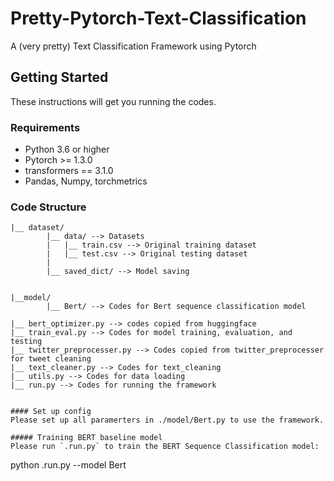 # Pretty-Pytorch-Text-Classification
A (very pretty) Text Classification Framework using Pytorch 

## Getting Started
These instructions will get you running the codes.

### Requirements
* Python 3.6 or higher
* Pytorch >= 1.3.0
* transformers == 3.1.0 
* Pandas, Numpy, torchmetrics

### Code Structure
```
|__ dataset/
        |__ data/ --> Datasets
        |   |__ train.csv --> Original training dataset
        |   |__ test.csv --> Original testing dataset
        |
        |__ saved_dict/ --> Model saving


|__model/
        |__ Bert/ --> Codes for Bert sequence classification model
        
|__ bert_optimizer.py --> codes copied from huggingface
|__ train_eval.py --> Codes for model training, evaluation, and testing
|__ twitter_preprocesser.py --> Codes copied from twitter_preprocesser for tweet cleaning
|__ text_cleaner.py --> Codes for text_cleaning
|__ utils.py --> Codes for data loading
|__ run.py --> Codes for running the framework


#### Set up config
Please set up all paramerters in ./model/Bert.py to use the framework.

##### Training BERT baseline model
Please run `.run.py` to train the BERT Sequence Classification model:

```
python .run.py --model Bert
```

